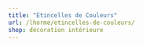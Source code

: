 ```yaml
---
title: "Etincelles de Couleurs"
url: /lhorme/etincelles-de-couleurs/
shop: décoration intérieure
---
```

